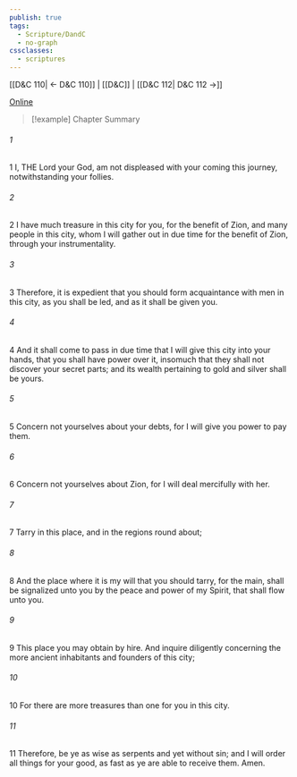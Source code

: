```yaml
---
publish: true
tags:
  - Scripture/DandC
  - no-graph
cssclasses:
  - scriptures
---
```

[[D&C 110| ← D&C 110]] | [[D&C]] | [[D&C 112| D&C 112 →]]

[Online](https://churchofjesuschrist.org/study/scriptures/dc-testament/dc/111?lang=eng)

>[!example] Chapter Summary
>
###### 1
1 I, THE Lord your God, am not displeased with your coming this journey, notwithstanding your follies.
###### 2
2 I have much treasure in this city for you, for the benefit of Zion, and many people in this city, whom I will gather out in due time for the benefit of Zion, through your instrumentality.
###### 3
3 Therefore, it is expedient that you should form acquaintance with men in this city, as you shall be led, and as it shall be given you.
###### 4
4 And it shall come to pass in due time that I will give this city into your hands, that you shall have power over it, insomuch that they shall not discover your secret parts; and its wealth pertaining to gold and silver shall be yours.
###### 5
5 Concern not yourselves about your debts, for I will give you power to pay them.
###### 6
6 Concern not yourselves about Zion, for I will deal mercifully with her.
###### 7
7 Tarry in this place, and in the regions round about;
###### 8
8 And the place where it is my will that you should tarry, for the main, shall be signalized unto you by the peace and power of my Spirit, that shall flow unto you.
###### 9
9 This place you may obtain by hire. And inquire diligently concerning the more ancient inhabitants and founders of this city;
###### 10
10 For there are more treasures than one for you in this city.
###### 11
11 Therefore, be ye as wise as serpents and yet without sin; and I will order all things for your good, as fast as ye are able to receive them. Amen.





